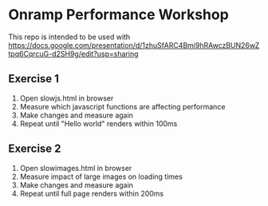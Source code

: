 # Onramp Performance Workshop

This repo is intended to be used with https://docs.google.com/presentation/d/1zhuSfARC4Bmi9hRAwczBUN26wZtpq6CqrcuG-d2SH9g/edit?usp=sharing

## Exercise 1

1. Open slowjs.html in browser
1. Measure which javascript functions are affecting performance
1. Make changes and measure again
1. Repeat until "Hello world" renders within 100ms

## Exercise 2

1. Open slowimages.html in browser
1. Measure impact of large images on loading times
1. Make changes and measure again
1. Repeat until full page renders within 200ms